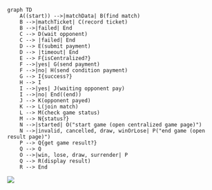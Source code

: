 ```mermaid
graph TD
    A((start)) -->|matchData| B(find match)
    B -->|matchTicket| C(record ticket)
    B -->|failed| End
    C --> D(wait opponent)
    C --> |failed| End
    D --> E(submit payment)
    D --> |timeout| End
    E --> F{isCentralized?}
    F -->|yes| G(send payment)
    F -->|no| H(send condition payment)
    G --> I{success?}
    H --> I
    I -->|yes| J(waiting opponent pay)
    I -->|no| End((end))
    J --> K(opponent payed)
    K --> L(join match)
    L --> M(check game status)
    M --> N{status?}
    N -->|started| O("start game (open centralized game page)")
    N -->|invalid, cancelled, draw, winOrLose| P("end game (open result page)")
    P --> Q{get game result?}
    Q --> Q
    O -->|win, lose, draw, surrender| P
    Q --> R(display result)
    R --> End
```

![]([https://mermaidjs.github.io/mermaid-live-editor/#/view/eyJjb2RlIjoiZ3JhcGggVERcbiAgICBBKChzdGFydCkpIC0tPnxtYXRjaERhdGF8IEIoZmluZCBtYXRjaClcbiAgICBCIC0tPnxtYXRjaFRpY2tldHwgQyhyZWNvcmQgdGlja2V0KVxuICAgIEIgLS0-fGZhaWxlZHwgRW5kXG4gICAgQyAtLT4gRCh3YWl0IG9wcG9uZW50KVxuICAgIEMgLS0-IHxmYWlsZWR8IEVuZFxuICAgIEQgLS0-IEUoc3VibWl0IHBheW1lbnQpXG4gICAgRCAtLT4gfHRpbWVvdXR8IEVuZFxuICAgIEUgLS0-IEZ7aXNDZW50cmFsaXplZD99XG4gICAgRiAtLT58eWVzfCBHKHNlbmQgcGF5bWVudClcbiAgICBGIC0tPnxub3wgSChzZW5kIGNvbmRpdGlvbiBwYXltZW50KVxuICAgIEcgLS0-IEl7c3VjY2Vzcz99XG4gICAgSCAtLT4gSVxuICAgIEkgLS0-fHllc3wgSih3YWl0aW5nIG9wcG9uZW50IHBheSlcbiAgICBJIC0tPnxub3wgRW5kKChlbmQpKVxuICAgIEogLS0-IEsob3Bwb25lbnQgcGF5ZWQpXG4gICAgSyAtLT4gTChqb2luIG1hdGNoKVxuICAgIEwgLS0-IE0oY2hlY2sgZ2FtZSBzdGF0dXMpXG4gICAgTSAtLT4gTntzdGF0dXM_fVxuICAgIE4gLS0-fHN0YXJ0ZWR8IE8oXCJzdGFydCBnYW1lIChvcGVuIGNlbnRyYWxpemVkIGdhbWUgcGFnZSlcIilcbiAgICBOIC0tPnxpbnZhbGlkLCBjYW5jZWxsZWQsIGRyYXcsIHdpbk9yTG9zZXwgUChcImVuZCBnYW1lIChvcGVuIHJlc3VsdCBwYWdlKVwiKVxuICAgIFAgLS0-IFF7Z2V0IGdhbWUgcmVzdWx0P31cbiAgICBRIC0tPiBRXG4gICAgTyAtLT58d2luLCBsb3NlLCBkcmF3LCBzdXJyZW5kZXJ8IFBcbiAgICBRIC0tPiBSKGRpc3BsYXkgcmVzdWx0KVxuICAgIFIgLS0-IEVuZCIsIm1lcm1haWQiOnsidGhlbWUiOiJkZWZhdWx0In19](https://mermaidjs.github.io/mermaid-live-editor/#/view/eyJjb2RlIjoiZ3JhcGggVERcbiAgICBBKChzdGFydCkpIC0tPnxtYXRjaERhdGF8IEIoZmluZCBtYXRjaClcbiAgICBCIC0tPnxtYXRjaFRpY2tldHwgQyhyZWNvcmQgdGlja2V0KVxuICAgIEIgLS0-fGZhaWxlZHwgRW5kXG4gICAgQyAtLT4gRCh3YWl0IG9wcG9uZW50KVxuICAgIEMgLS0-IHxmYWlsZWR8IEVuZFxuICAgIEQgLS0-IEUoc3VibWl0IHBheW1lbnQpXG4gICAgRCAtLT4gfHRpbWVvdXR8IEVuZFxuICAgIEUgLS0-IEZ7aXNDZW50cmFsaXplZD99XG4gICAgRiAtLT58eWVzfCBHKHNlbmQgcGF5bWVudClcbiAgICBGIC0tPnxub3wgSChzZW5kIGNvbmRpdGlvbiBwYXltZW50KVxuICAgIEcgLS0-IEl7c3VjY2Vzcz99XG4gICAgSCAtLT4gSVxuICAgIEkgLS0-fHllc3wgSih3YWl0aW5nIG9wcG9uZW50IHBheSlcbiAgICBJIC0tPnxub3wgRW5kKChlbmQpKVxuICAgIEogLS0-IEsob3Bwb25lbnQgcGF5ZWQpXG4gICAgSyAtLT4gTChqb2luIG1hdGNoKVxuICAgIEwgLS0-IE0oY2hlY2sgZ2FtZSBzdGF0dXMpXG4gICAgTSAtLT4gTntzdGF0dXM_fVxuICAgIE4gLS0-fHN0YXJ0ZWR8IE8oXCJzdGFydCBnYW1lIChvcGVuIGNlbnRyYWxpemVkIGdhbWUgcGFnZSlcIilcbiAgICBOIC0tPnxpbnZhbGlkLCBjYW5jZWxsZWQsIGRyYXcsIHdpbk9yTG9zZXwgUChcImVuZCBnYW1lIChvcGVuIHJlc3VsdCBwYWdlKVwiKVxuICAgIFAgLS0-IFF7Z2V0IGdhbWUgcmVzdWx0P31cbiAgICBRIC0tPiBRXG4gICAgTyAtLT58d2luLCBsb3NlLCBkcmF3LCBzdXJyZW5kZXJ8IFBcbiAgICBRIC0tPiBSKGRpc3BsYXkgcmVzdWx0KVxuICAgIFIgLS0-IEVuZCIsIm1lcm1haWQiOnsidGhlbWUiOiJkZWZhdWx0In19))
<!--stackedit_data:
eyJoaXN0b3J5IjpbNTEwMjkxMzAyLC04NTU2NzE1NDcsMzIyMT
kyNDg3LC0yMDg4NzQ2NjEyLC0xNjAyNDQxMDMsOTM3Mjg5Nywt
MTM2NzgzMjMxNSw3NzczMjU2MzEsNjM3MDI2OTY3LDE4MzU0MT
YyMzMsLTg3MTYxOTAzNl19
-->